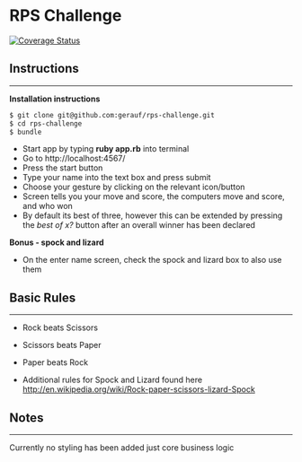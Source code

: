 # RPS Challenge

[![Coverage Status](https://coveralls.io/repos/github/gerauf/rps-challenge/badge.svg?branch=master)](https://coveralls.io/github/gerauf/rps-challenge?branch=master)

## Instructions
---
**Installation instructions**
```sh
$ git clone git@github.com:gerauf/rps-challenge.git
$ cd rps-challenge
$ bundle
```

* Start app by typing **ruby app.rb** into terminal
* Go to http://localhost:4567/
* Press the start button
* Type your name into the text box and press submit
* Choose your gesture by clicking on the relevant icon/button
* Screen tells you your move and score, the computers move and score, and who won
* By default its best of three, however this can be extended by pressing the _best of x?_ button after an overall winner has been declared

**Bonus - spock and lizard**
* On the enter name screen, check the spock and lizard box to also use them



## Basic Rules
---
- Rock beats Scissors
- Scissors beats Paper
- Paper beats Rock

- Additional rules for Spock and Lizard found here http://en.wikipedia.org/wiki/Rock-paper-scissors-lizard-Spock


## Notes
---
Currently no styling has been added just core business logic
